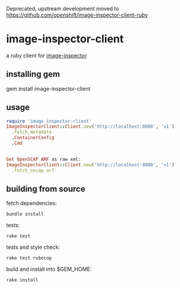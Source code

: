 Deprecated, upstream development moved to https://github.com/openshift/image-inspector-client-ruby

# image-inspector-client
a ruby client for [image-inspector](https://github.com/openshift/image-inspector)

## installing gem
gem install image-inspector-client

## usage
```ruby
require 'image-inspector-client'
ImageInspectorClient::Client.new('http://localhost:8080', 'v1')
  .fetch_metadata
  .ContainerConfig
  .Cmd


Get OpenSCAP ARF as raw xml:
ImageInspectorClient::Client.new('http://localhost:8080', 'v1')
  .fetch_oscap_arf

```

## building from source
fetch dependencies:
```
bundle install
```
tests:
```
rake test
```
tests and style check:
```
rake test rubocop
```

build and install into $GEM_HOME:
```
rake install
```
